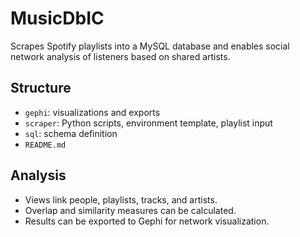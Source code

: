 # MusicDbIC

Scrapes Spotify playlists into a MySQL database and enables social network analysis of listeners based on shared artists.

## Structure
- `gephi`: visualizations and exports  
- `scraper`: Python scripts, environment template, playlist input  
- `sql`: schema definition  
- `README.md`  

## Analysis
- Views link people, playlists, tracks, and artists.  
- Overlap and similarity measures can be calculated.  
- Results can be exported to Gephi for network visualization.  
